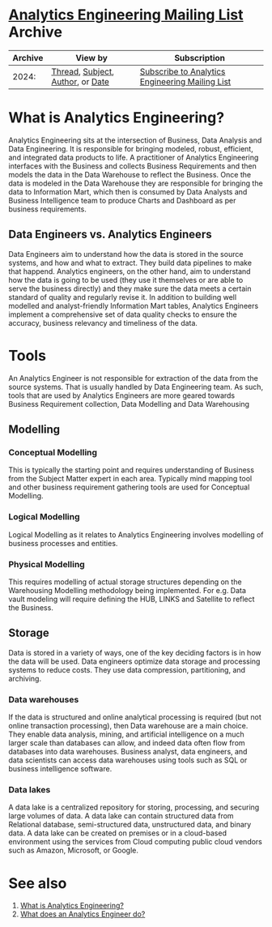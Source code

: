 # [Analytics Engineering Mailing List](https://analyticsengineering.net/mailman/listinfo/wranglers) Archive

|Archive| 	View by| Subscription |
|-------|----------|------|
|2024:| 	[Thread](/2024/thread.html), [Subject](/2024/subject.html), [Author](/2024/author.html), or [Date](/2024/date.html)| [Subscribe to Analytics Engineering Mailing List](https://analyticsengineering.net/mailman/listinfo/wranglers)|


# What is Analytics Engineering?
Analytics Engineering sits at the intersection of Business, Data Analysis and Data Engineering. It is responsible for bringing modeled, robust, efficient, and integrated data products to life. A practitioner of Analytics Engineering interfaces with the Business and collects Business Requirements and then models the data in the Data Warehouse to reflect the Business. Once the data is modeled in the Data Warehouse they are responsible for bringing the data to Information Mart, which then is consumed by Data Analysts and Business Intelligence team to produce Charts and Dashboard as per business requirements.

## Data Engineers vs. Analytics Engineers

Data Engineers aim to understand how the data is stored in the source systems, and how and what to extract. They build data pipelines to make that happend. Analytics engineers, on the other hand, aim to understand how the data is going to be used (they use it themselves or are able to serve the business directly) and they make sure the data meets a certain standard of quality and regularly revise it. In addition to building well modelled and analyst-friendly Information Mart tables, Analytics Engineers implement a comprehensive set of data quality checks to ensure the accuracy, business relevancy and timeliness of the data.

# Tools
An Analytics Engineer is not responsible for extraction of the data from the source systems. That is usually handled by Data Engineering team. As such, tools that are used by Analytics Engineers are more geared towards Business Requirement collection, Data Modelling and Data Warehousing 

## Modelling

### Conceptual Modelling
This is typically the starting point and requires understanding of Business from the Subject Matter expert in each area. Typically mind mapping tool and other business requirement gathering tools are used for Conceptual Modelling.

### Logical Modelling
Logical Modelling as it relates to Analytics Engineering involves modelling of business processes and entities.

### Physical Modelling
This requires modelling of actual storage structures depending on the Warehousing Modelling methodology being implemented. For e.g. Data vault modeling will require defining the HUB, LINKS and Satellite to reflect the Business.

## Storage
Data is stored in a variety of ways, one of the key deciding factors is in how the data will be used. Data engineers optimize data storage and processing systems to reduce costs. They use data compression, partitioning, and archiving.

### Data warehouses

If the data is structured and online analytical processing is required (but not online transaction processing), then Data warehouse are a main choice. They enable data analysis, mining, and artificial intelligence on a much larger scale than databases can allow, and indeed data often flow from databases into data warehouses. Business analyst, data engineers, and data scientists can access data warehouses using tools such as SQL or business intelligence software.

### Data lakes 
A data lake is a centralized repository for storing, processing, and securing large volumes of data. A data lake can contain structured data from Relational database, semi-structured data, unstructured data, and binary data. A data lake can be created on premises or in a cloud-based environment using the services from Cloud computing public cloud vendors such as Amazon, Microsoft, or Google.

# See also
1. [What is Analytics Engineering?](what-is-analytics-engineering.md)
2. [What does an Analytics Engineer do?](what-does-an-analytics-engineering-do.md)
